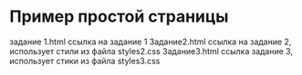 # Пример простой страницы
задание 1.html ссылка на задание 1
Задание2.html ссылка на задание 2, использует стили из файла styles2.css
Задание3.html ссылка задание 3, использует стики из файла styles3.css